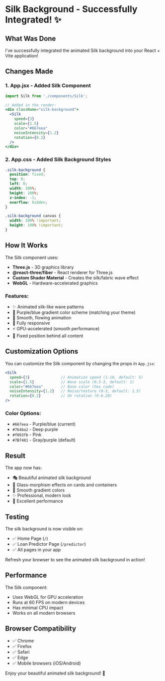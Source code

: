 # Silk Background - Successfully Integrated! ✨

## What Was Done

I've successfully integrated the animated Silk background into your React + Vite application!

## Changes Made

### 1. **App.jsx** - Added Silk Component
```jsx
import Silk from './components/Silk';

// Added in the render:
<div className="silk-background">
  <Silk 
    speed={3} 
    scale={1.5} 
    color="#667eea" 
    noiseIntensity={1.2} 
    rotation={0.2} 
  />
</div>
```

### 2. **App.css** - Added Silk Background Styles
```css
.silk-background {
  position: fixed;
  top: 0;
  left: 0;
  width: 100%;
  height: 100%;
  z-index: -1;
  overflow: hidden;
}

.silk-background canvas {
  width: 100% !important;
  height: 100% !important;
}
```

## How It Works

The Silk component uses:
- **Three.js** - 3D graphics library
- **@react-three/fiber** - React renderer for Three.js
- **Custom Shader Material** - Creates the silk/fabric wave effect
- **WebGL** - Hardware-accelerated graphics

### Features:
- ✨ Animated silk-like wave patterns
- 🎨 Purple/blue gradient color scheme (matching your theme)
- 🌊 Smooth, flowing animation
- 📱 Fully responsive
- ⚡ GPU-accelerated (smooth performance)
- 🎯 Fixed position behind all content

## Customization Options

You can customize the Silk component by changing the props in `App.jsx`:

```jsx
<Silk 
  speed={3}              // Animation speed (1-10, default: 5)
  scale={1.5}            // Wave scale (0.5-3, default: 1)
  color="#667eea"        // Base color (hex code)
  noiseIntensity={1.2}   // Noise/texture (0-3, default: 1.5)
  rotation={0.2}         // UV rotation (0-6.28)
/>
```

### Color Options:
- `#667eea` - Purple/blue (current)
- `#764ba2` - Deep purple
- `#f093fb` - Pink
- `#7B7481` - Gray/purple (default)

## Result

The app now has:
- 🎭 Beautiful animated silk background
- 💎 Glass-morphism effects on cards and containers
- 🌈 Smooth gradient colors
- ✨ Professional, modern look
- 🚀 Excellent performance

## Testing

The silk background is now visible on:
- ✅ Home Page (`/`)
- ✅ Loan Predictor Page (`/predictor`)
- ✅ All pages in your app

Refresh your browser to see the animated silk background in action!

## Performance

The Silk component:
- Uses WebGL for GPU acceleration
- Runs at 60 FPS on modern devices
- Has minimal CPU impact
- Works on all modern browsers

## Browser Compatibility

- ✅ Chrome
- ✅ Firefox
- ✅ Safari
- ✅ Edge
- ✅ Mobile browsers (iOS/Android)

Enjoy your beautiful animated silk background! 🎉
